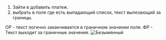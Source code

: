 1. Зайти в добавить платеж.
2. выбрать в поле где есть выпадающий список, текст вылезающий за границы.

ОР - текст логично заканчивается в граничном значении поля.
ФР - Текст выходит за граничные значения.
![Безымянный](https://user-images.githubusercontent.com/100668553/158871647-1aa3eb90-653b-45b4-aa4e-6a026458a487.png)
